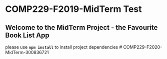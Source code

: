 # COMP229-F2019-MidTerm Test

## Welcome to the MidTerm Project - the Favourite Book List App

please use **`npm install`** to install project dependencies
#   C O M P 2 2 9 - F 2 0 2 0 - M i d T e r m - 3 0 0 8 3 6 7 2 1  
 